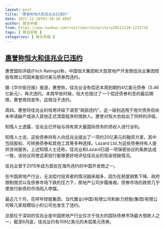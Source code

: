 ```yaml
---
layout: post
title: "惠誉称恒大和佳兆业已违约"
date: 2021-12-10T03:39:10.409Z
author: 联合早报
from: https://www.zaobao.com/realtime/china/story20211210-1221710
tags: [ 联合早报 ]
categories: [ 联合早报 ]
---
```

<!--1639126260000-->
[惠誉称恒大和佳兆业已违约](https://www.zaobao.com/realtime/china/story20211210-1221710)
------

<div>
<p>惠誉国际评级(Fitch Ratings)称，中国恒大集团和大型房地产开发商佳兆业集团控股有限公司因未能偿付美元债券而违约。</p><p>据《华尔街日报》报道，惠誉称，佳兆业没有偿还本周到期的4亿美元债券（5.46亿新元），再次违约。本周早些时候，恒大也错过了一个偿还债券利息的最后期限，惠誉周四宣布，这相当于违约。</p><p>周四，惠誉将佳兆业的信用评级下调至“局部违约”，这一级别适用于拖欠债务但尚未申请破产或进入其他正式清盘程序的借款人。惠誉对恒大也给出了同样的评级。</p><section id="imu"><div id="dfp-ad-imu1">        </div></section><p>知情人士透露，佳兆业已开始与持有其大量国际债务的债权人进行谈判。</p><p>知情人士说，这些债券持有人向佳兆业提出了一项约20亿美元的融资方案，其中包括股权、可转换债券和其他工具等多种选择。Lazard Ltd.为这些债券持有人提供咨询服务。上述知情人士还称，佳兆业和Lazard已就一项保密协议的条款达成一致，该协议将使这家投行能够更好地评估佳兆业的现金短缺情况。</p><p>佳兆业曾于2015年成为首批在海外违约的中国开发商之一。</p><div id="innity-in-post"></div><div id="dfp-ad-midarticlespecial">        </div><p>在中国房地产行业，无法偿付投资者的情况越来越多，因为在房屋销售下降、政府限制借贷以及债券市场下跌的压力下，房地产公司步履维艰。债券市场的跌势几乎使发行新债的市场陷入停摆。</p><p>最近几个月，花样年控股集团、当代置业(中国)有限公司和新力控股(集团)有限公司等几家规模较小的公司也发生了违约。</p><p>总部位于深圳的佳兆业是中国房地产行业仅次于恒大的国际债券市场最大借款人之一，截至6月底，佳兆业约有109亿美元的未偿美元债券。</p>      <div class="cx_paywall_placeholder" id="sph_cdp_40"></div>
</div>
